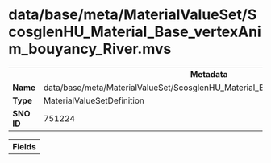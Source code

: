 <h1>data/base/meta/MaterialValueSet/ScosglenHU_Material_Base_vertexAnim_bouyancy_River.mvs</h1><table><tr><th colspan="100%">Metadata</th></tr><tr><td><b>Name</b></td><td>data/base/meta/MaterialValueSet/ScosglenHU_Material_Base_vertexAnim_bouyancy_River.mvs</td></tr><tr><td><b>Type</b></td><td>MaterialValueSetDefinition</td></tr><tr><td><b>SNO ID</b></td><td>751224</td></tr></table>

<table><tr><th colspan="100%">Fields</th></tr></table>

